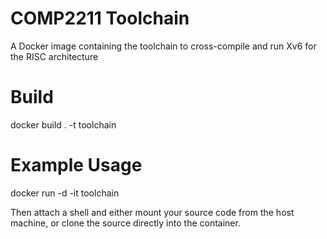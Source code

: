 # COMP2211 Toolchain

A Docker image containing the toolchain to cross-compile and run Xv6 for the RISC architecture

# Build
docker build . -t toolchain

# Example Usage
docker run -d -it toolchain

Then attach a shell and either mount your source code from the host machine, or clone the source directly into the container.
